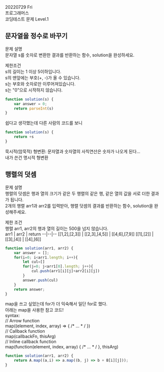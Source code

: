 20220729 Fri   
프로그래머스   
코딩테스트 문제 Level.1   

문자열을 정수로 바꾸기
---
문제 설명   
문자열 s를 숫자로 변환한 결과를 반환하는 함수, solution을 완성하세요.   

제한조건   
s의 길이는 1 이상 5이하입니다.   
s의 맨앞에는 부호(+, -)가 올 수 있습니다.   
s는 부호와 숫자로만 이루어져있습니다.   
s는 "0"으로 시작하지 않습니다.   
```jsx
function solution(s) {
    var answer = 0;
    return parseInt(s)
}
```
쉽다고 생각했는데 다른 사람의 코드를 보니
```jsx
function solution(s) {
    return +s
}
```
묵시적(암묵적) 형변환: 문자열과 숫자열의 사칙연산은 숫자가 나오게 된다...   
내가 쓴건 명시적 형변환   
   
 행렬의 덧셈
 ---
문제 설명   
행렬의 덧셈은 행과 열의 크기가 같은 두 행렬의 같은 행, 같은 열의 값을 서로 더한 결과가 됩니다.    
2개의 행렬 arr1과 arr2를 입력받아, 행렬 덧셈의 결과를 반환하는 함수, solution을 완성해주세요.   

제한 조건   
행렬 arr1, arr2의 행과 열의 길이는 500을 넘지 않습니다.   
arr1 | arr2 | return
--|--|--
[[1,2],[2,3]] | [[2,3],[4,5]] | [[4,6],[7,9]]
[[1],[2]] | [[3],[4]] | [[4],[6]]
```jsx
function solution(arr1, arr2) {
    var answer = [];
    for(i=0; i<arr1.length; i++){
        let cul=[]
        for(j=0; j<arr1[0].length; j++){
            cul.push(arr1[i][j]+arr2[i][j])
        }
        answer.push(cul)
    }
    return answer;
}
```
map을 쓰고 싶었는데 for가 더 익숙해서 일단 for로 했다.   
아래는 map을 사용한 참고 코드!   
syntax:   
// Arrow function   
map((element, index, array) => { /* … * / })   
// Callback function   
map(callbackFn, thisArg)   
// Inline callback function   
map(function(element, index, array) { /* … * / }, thisArg)   

```jsx
function solution(arr1, arr2) {
    return A.map((a,i) => a.map((b, j) => b + B[i][j]));
}
```





